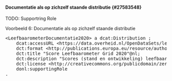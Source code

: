 #### Documentatie als op zichzelf staande distributie {#27583548}
TODO: Supportring Role
<aside class='example'><p id='6BBF66DD'>Voorbeeld 6: Documentatie als op zichzelf staande distributie<pre class="text">&lt;LeefbaarometerDocumentatie2020&gt; a dcat:Distribution ;
    dcat:accessURL &lt;https:∕∕data.overheid.nl∕OpenDataSets∕leefbaarometer∕lbom.zip&gt; ;
    dct:format &lt;http:∕∕publications.europa.eu∕resource∕authority∕file-type∕ZIP&gt; ;
    dct:title "Score Leefbaarometer Grid 2020"@nl;
    dct:description "Scores (stand en ontwikkeling) leefbaarheid op gridniveau 2002-2008-2012-2014-2016-2018-2020. Let op: dit zip bestand bevat zowel de datasets op Gemeente-, Wijk-, Buurt-, PC4- en Grid niveau."@nl;
    dct:license &lt;http:∕∕creativecommons.org∕publicdomain∕zero∕1.0∕deed.nl&gt;;
    donl:supportingRole
.
</pre>

</aside>

